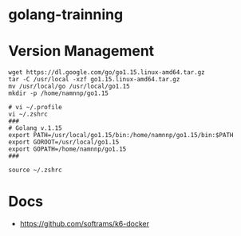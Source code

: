 # golang-trainning

# Version Management
```
wget https://dl.google.com/go/go1.15.linux-amd64.tar.gz
tar -C /usr/local -xzf go1.15.linux-amd64.tar.gz
mv /usr/local/go /usr/local/go1.15
mkdir -p /home/namnnp/go1.15

# vi ~/.profile 
vi ~/.zshrc 
###
# Golang v.1.15
export PATH=/usr/local/go1.15/bin:/home/namnnp/go1.15/bin:$PATH
export GOROOT=/usr/local/go1.15
export GOPATH=/home/namnnp/go1.15
###

source ~/.zshrc 
```

# Docs
- https://github.com/softrams/k6-docker